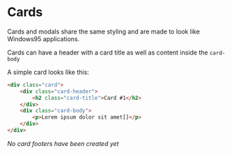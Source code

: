 # Cards

Cards and modals share the same styling and are made to look like Windows95 applications.

Cards can have a header with a card title as well as content inside the `card-body`

A simple card looks like this:
```html
<div class="card">
    <div class="card-header">
        <h2 class="card-title">Card #1</h2>
    </div>
    <div class="card-body">
        <p>Lorem ipsum dolor sit amet[]</p>
    </div>
</div>
```

*No card footers have been created yet*
